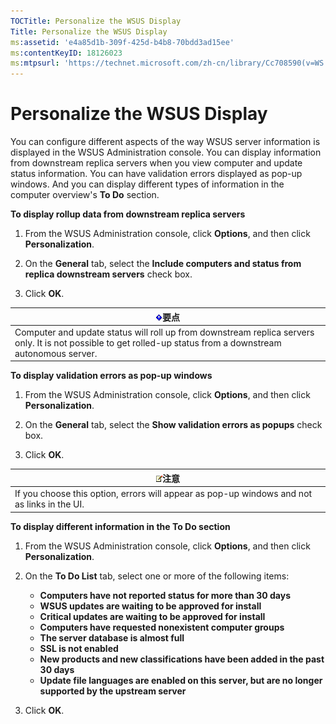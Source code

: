 ```yaml
---
TOCTitle: Personalize the WSUS Display
Title: Personalize the WSUS Display
ms:assetid: 'e4a85d1b-309f-425d-b4b8-70bdd3ad15ee'
ms:contentKeyID: 18126023
ms:mtpsurl: 'https://technet.microsoft.com/zh-cn/library/Cc708590(v=WS.10)'
---
```


Personalize the WSUS Display
============================

You can configure different aspects of the way WSUS server information is displayed in the WSUS Administration console. You can display information from downstream replica servers when you view computer and update status information. You can have validation errors displayed as pop-up windows. And you can display different types of information in the computer overview's **To Do** section.

**To display rollup data from downstream replica servers**
1.  From the WSUS Administration console, click **Options**, and then click **Personalization**.

2.  On the **General** tab, select the **Include computers and status from replica downstream servers** check box.

3.  Click **OK**.

| ![](images/Cc708590.Important(WS.10).gif)要点                                                                                    |
|---------------------------------------------------------------------------------------------------------------------------------------------------------------|
| Computer and update status will roll up from downstream replica servers only. It is not possible to get rolled-up status from a downstream autonomous server. |

**To display validation errors as pop-up windows**
1.  From the WSUS Administration console, click **Options**, and then click **Personalization**.

2.  On the **General** tab, select the **Show validation errors as popups** check box.

3.  Click **OK**.

| ![](images/Cc708590.note(WS.10).gif)注意                       |
|---------------------------------------------------------------------------------------------|
| If you choose this option, errors will appear as pop-up windows and not as links in the UI. |

**To display different information in the To Do section**
1.  From the WSUS Administration console, click **Options**, and then click **Personalization**.

2.  On the **To Do List** tab, select one or more of the following items:

    -   **Computers have not reported status for more than 30 days**
    -   **WSUS updates are waiting to be approved for install**
    -   **Critical updates are waiting to be approved for install**
    -   **Computers have requested nonexistent computer groups**
    -   **The server database is almost full**
    -   **SSL is not enabled**
    -   **New products and new classifications have been added in the past 30 days**
    -   **Update file languages are enabled on this server, but are no longer supported by the upstream server**

3.  Click **OK**.
